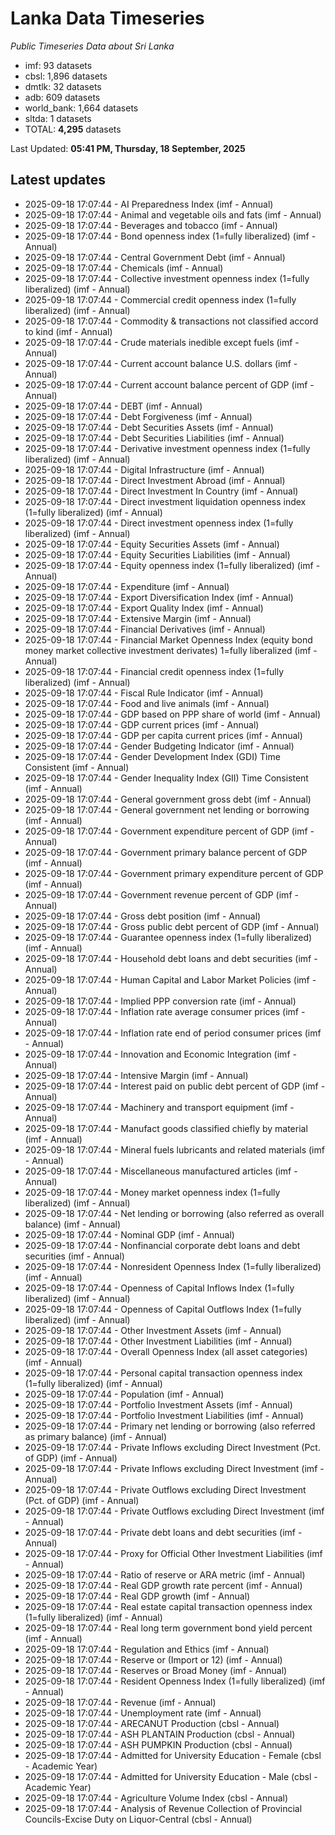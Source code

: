 # Lanka Data Timeseries
*Public Timeseries Data about Sri Lanka*

* imf: 93 datasets
* cbsl: 1,896 datasets
* dmtlk: 32 datasets
* adb: 609 datasets
* world_bank: 1,664 datasets
* sltda: 1 datasets
* TOTAL: **4,295** datasets

Last Updated: **05:41 PM, Thursday, 18 September, 2025**

## Latest updates

* 2025-09-18 17:07:44 - AI Preparedness Index (imf - Annual)
* 2025-09-18 17:07:44 - Animal and vegetable oils and fats (imf - Annual)
* 2025-09-18 17:07:44 - Beverages and tobacco (imf - Annual)
* 2025-09-18 17:07:44 - Bond openness index (1=fully liberalized) (imf - Annual)
* 2025-09-18 17:07:44 - Central Government Debt (imf - Annual)
* 2025-09-18 17:07:44 - Chemicals (imf - Annual)
* 2025-09-18 17:07:44 - Collective investment openness index (1=fully liberalized) (imf - Annual)
* 2025-09-18 17:07:44 - Commercial credit openness index (1=fully liberalized) (imf - Annual)
* 2025-09-18 17:07:44 - Commodity & transactions not classified accord to kind (imf - Annual)
* 2025-09-18 17:07:44 - Crude materials inedible except fuels (imf - Annual)
* 2025-09-18 17:07:44 - Current account balance U.S. dollars (imf - Annual)
* 2025-09-18 17:07:44 - Current account balance percent of GDP (imf - Annual)
* 2025-09-18 17:07:44 - DEBT (imf - Annual)
* 2025-09-18 17:07:44 - Debt Forgiveness (imf - Annual)
* 2025-09-18 17:07:44 - Debt Securities Assets (imf - Annual)
* 2025-09-18 17:07:44 - Debt Securities Liabilities (imf - Annual)
* 2025-09-18 17:07:44 - Derivative investment openness index (1=fully liberalized) (imf - Annual)
* 2025-09-18 17:07:44 - Digital Infrastructure (imf - Annual)
* 2025-09-18 17:07:44 - Direct Investment Abroad (imf - Annual)
* 2025-09-18 17:07:44 - Direct Investment In Country (imf - Annual)
* 2025-09-18 17:07:44 - Direct investment liquidation openness index (1=fully liberalized) (imf - Annual)
* 2025-09-18 17:07:44 - Direct investment openness index (1=fully liberalized) (imf - Annual)
* 2025-09-18 17:07:44 - Equity Securities Assets (imf - Annual)
* 2025-09-18 17:07:44 - Equity Securities Liabilities (imf - Annual)
* 2025-09-18 17:07:44 - Equity openness index (1=fully liberalized) (imf - Annual)
* 2025-09-18 17:07:44 - Expenditure (imf - Annual)
* 2025-09-18 17:07:44 - Export Diversification Index (imf - Annual)
* 2025-09-18 17:07:44 - Export Quality Index (imf - Annual)
* 2025-09-18 17:07:44 - Extensive Margin (imf - Annual)
* 2025-09-18 17:07:44 - Financial Derivatives (imf - Annual)
* 2025-09-18 17:07:44 - Financial Market Openness Index (equity bond money market collective investment derivates) 1=fully liberalized (imf - Annual)
* 2025-09-18 17:07:44 - Financial credit openness index (1=fully liberalized) (imf - Annual)
* 2025-09-18 17:07:44 - Fiscal Rule Indicator (imf - Annual)
* 2025-09-18 17:07:44 - Food and live animals (imf - Annual)
* 2025-09-18 17:07:44 - GDP based on PPP share of world (imf - Annual)
* 2025-09-18 17:07:44 - GDP current prices (imf - Annual)
* 2025-09-18 17:07:44 - GDP per capita current prices (imf - Annual)
* 2025-09-18 17:07:44 - Gender Budgeting Indicator (imf - Annual)
* 2025-09-18 17:07:44 - Gender Development Index (GDI) Time Consistent (imf - Annual)
* 2025-09-18 17:07:44 - Gender Inequality Index (GII) Time Consistent (imf - Annual)
* 2025-09-18 17:07:44 - General government gross debt (imf - Annual)
* 2025-09-18 17:07:44 - General government net lending or borrowing (imf - Annual)
* 2025-09-18 17:07:44 - Government expenditure percent of GDP (imf - Annual)
* 2025-09-18 17:07:44 - Government primary balance percent of GDP (imf - Annual)
* 2025-09-18 17:07:44 - Government primary expenditure percent of GDP (imf - Annual)
* 2025-09-18 17:07:44 - Government revenue percent of GDP (imf - Annual)
* 2025-09-18 17:07:44 - Gross debt position (imf - Annual)
* 2025-09-18 17:07:44 - Gross public debt percent of GDP (imf - Annual)
* 2025-09-18 17:07:44 - Guarantee openness index (1=fully liberalized) (imf - Annual)
* 2025-09-18 17:07:44 - Household debt loans and debt securities (imf - Annual)
* 2025-09-18 17:07:44 - Human Capital and Labor Market Policies (imf - Annual)
* 2025-09-18 17:07:44 - Implied PPP conversion rate (imf - Annual)
* 2025-09-18 17:07:44 - Inflation rate average consumer prices (imf - Annual)
* 2025-09-18 17:07:44 - Inflation rate end of period consumer prices (imf - Annual)
* 2025-09-18 17:07:44 - Innovation and Economic Integration (imf - Annual)
* 2025-09-18 17:07:44 - Intensive Margin (imf - Annual)
* 2025-09-18 17:07:44 - Interest paid on public debt percent of GDP (imf - Annual)
* 2025-09-18 17:07:44 - Machinery and transport equipment (imf - Annual)
* 2025-09-18 17:07:44 - Manufact goods classified chiefly by material (imf - Annual)
* 2025-09-18 17:07:44 - Mineral fuels lubricants and related materials (imf - Annual)
* 2025-09-18 17:07:44 - Miscellaneous manufactured articles (imf - Annual)
* 2025-09-18 17:07:44 - Money market openness index (1=fully liberalized) (imf - Annual)
* 2025-09-18 17:07:44 - Net lending or borrowing (also referred as overall balance) (imf - Annual)
* 2025-09-18 17:07:44 - Nominal GDP (imf - Annual)
* 2025-09-18 17:07:44 - Nonfinancial corporate debt loans and debt securities (imf - Annual)
* 2025-09-18 17:07:44 - Nonresident Openness Index (1=fully liberalized) (imf - Annual)
* 2025-09-18 17:07:44 - Openness of Capital Inflows Index (1=fully liberalized) (imf - Annual)
* 2025-09-18 17:07:44 - Openness of Capital Outflows Index (1=fully liberalized) (imf - Annual)
* 2025-09-18 17:07:44 - Other Investment Assets (imf - Annual)
* 2025-09-18 17:07:44 - Other Investment Liabilities (imf - Annual)
* 2025-09-18 17:07:44 - Overall Openness Index (all asset categories) (imf - Annual)
* 2025-09-18 17:07:44 - Personal capital transaction openness index (1=fully liberalized) (imf - Annual)
* 2025-09-18 17:07:44 - Population (imf - Annual)
* 2025-09-18 17:07:44 - Portfolio Investment Assets (imf - Annual)
* 2025-09-18 17:07:44 - Portfolio Investment Liabilities (imf - Annual)
* 2025-09-18 17:07:44 - Primary net lending or borrowing (also referred as primary balance) (imf - Annual)
* 2025-09-18 17:07:44 - Private Inflows excluding Direct Investment (Pct. of GDP) (imf - Annual)
* 2025-09-18 17:07:44 - Private Inflows excluding Direct Investment (imf - Annual)
* 2025-09-18 17:07:44 - Private Outflows excluding Direct Investment (Pct. of GDP) (imf - Annual)
* 2025-09-18 17:07:44 - Private Outflows excluding Direct Investment (imf - Annual)
* 2025-09-18 17:07:44 - Private debt loans and debt securities (imf - Annual)
* 2025-09-18 17:07:44 - Proxy for Official Other Investment Liabilities (imf - Annual)
* 2025-09-18 17:07:44 - Ratio of reserve or ARA metric (imf - Annual)
* 2025-09-18 17:07:44 - Real GDP growth rate percent (imf - Annual)
* 2025-09-18 17:07:44 - Real GDP growth (imf - Annual)
* 2025-09-18 17:07:44 - Real estate capital transaction openness index (1=fully liberalized) (imf - Annual)
* 2025-09-18 17:07:44 - Real long term government bond yield percent (imf - Annual)
* 2025-09-18 17:07:44 - Regulation and Ethics (imf - Annual)
* 2025-09-18 17:07:44 - Reserve or (Import or 12) (imf - Annual)
* 2025-09-18 17:07:44 - Reserves or Broad Money (imf - Annual)
* 2025-09-18 17:07:44 - Resident Openness Index (1=fully liberalized) (imf - Annual)
* 2025-09-18 17:07:44 - Revenue (imf - Annual)
* 2025-09-18 17:07:44 - Unemployment rate (imf - Annual)
* 2025-09-18 17:07:44 - ARECANUT Production (cbsl - Annual)
* 2025-09-18 17:07:44 - ASH PLANTAIN Production (cbsl - Annual)
* 2025-09-18 17:07:44 - ASH PUMPKIN Production (cbsl - Annual)
* 2025-09-18 17:07:44 - Admitted for University Education - Female (cbsl - Academic Year)
* 2025-09-18 17:07:44 - Admitted for University Education - Male (cbsl - Academic Year)
* 2025-09-18 17:07:44 - Agriculture Volume Index (cbsl - Annual)
* 2025-09-18 17:07:44 - Analysis of Revenue Collection of Provincial Councils-Excise Duty on Liquor-Central (cbsl - Annual)
